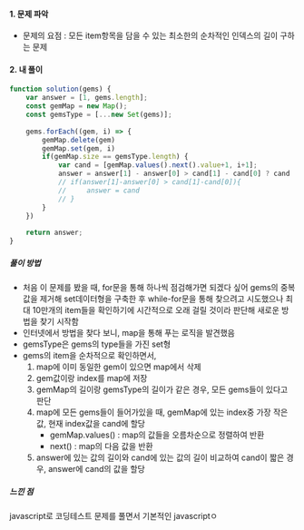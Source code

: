 #### 1. 문제 파악
- 문제의 요점 : 모든 item항목을 담을 수 있는 최소한의 순차적인 인덱스의 길이 구하는 문제

#### 2. 내 풀이

``` javascript
function solution(gems) {
    var answer = [1, gems.length];
    const gemMap = new Map();
    const gemsType = [...new Set(gems)];
    
    gems.forEach((gem, i) => {
        gemMap.delete(gem)
        gemMap.set(gem, i)
        if(gemMap.size == gemsType.length) {
            var cand = [gemMap.values().next().value+1, i+1];
            answer = answer[1] - answer[0] > cand[1] - cand[0] ? cand : answer;
            // if(answer[1]-answer[0] > cand[1]-cand[0]){
            //     answer = cand
            // }    
        }
    })
    
    return answer;
}
```

##### 풀이 방법
- 처음 이 문제를 봤을 때, for문을 통해 하나씩 점검해가면 되겠다 싶어 gems의 중복값을 제거해 set데이터형을 구축한 후 while-for문을 통해 찾으려고 시도했으나 최대 10만개의 item들을 확인하기에 시간적으로 오래 걸릴 것이라 판단해 새로운 방법을 찾기 시작함
- 인터넷에서 방법을 찾다 보니, map을 통해 푸는 로직을 발견했음
- gemsType은 gems의 type들을 가진 set형
- gems의 item을 순차적으로 확인하면서,  
	1. map에 이미 동일한 gem이 있으면 map에서 삭제
	2. gem값이랑 index를 map에 저장
	3. gemMap의 길이랑 gemsType의 길이가 같은 경우, 모든 gems들이 있다고 판단
	4. map에 모든 gems들이 들어가있을 때, gemMap에 있는 index중 가장 작은 값, 현재 index값을 cand에 할당
		- gemMap.values() : map의 값들을 오름차순으로 정렬하여 반환
		- next() : map의 다음 값을 반환
	5. answer에 있는 값의 길이와 cand에 있는 값의 길이 비교하여 cand이 짧은 경우, answer에 cand의 값을 할당

##### 느낀 점
javascript로 코딩테스트 문제를 풀면서 기본적인 javascriptㅇ
